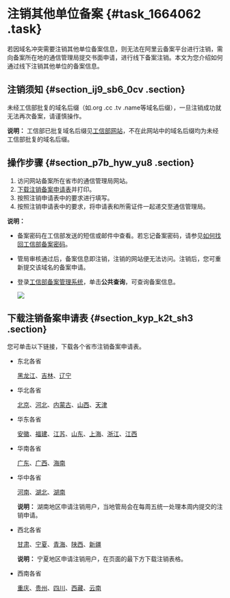 # 注销其他单位备案 {#task_1664062 .task}

若因域名冲突需要注销其他单位备案信息，则无法在阿里云备案平台进行注销，需向备案所在地的通信管理局提交书面申请，进行线下备案注销。本文为您介绍如何通过线下注销其他单位的备案信息。

## 注销须知 {#section_ij9_sb6_0cv .section}

未经工信部批复的域名后缀（如.org .cc .tv .name等域名后缀），一旦注销成功就无法再次备案，请谨慎操作。

**说明：** 工信部已批复域名后缀见[工信部网站](http://域名.信息)，不在此网站中的域名后缀均为未经工信部批复的域名后缀。

## 操作步骤 {#section_p7b_hyw_yu8 .section}

1.  访问网站备案所在省市的通信管理局网站。
2.  [下载注销备案申请表](#section_kyp_k2t_sh3)并打印。
3.  按照注销申请表中的要求进行填写。
4.  按照注销申请表中的要求，将申请表和所需证件一起递交至通信管理局。

**说明：** 

-   备案密码在工信部发送的短信或邮件中查看。若忘记备案密码，请参见[如何找回工信部备案密码](../cn.zh-CN/常见问题/备案平台及工信部页面操作FAQ/如何找回工信部备案密码？.md#)。
-   管局审核通过后，备案信息即注销，注销的网站便无法访问。注销后，您可重新提交该域名的备案申请。
-   登录[工信部备案管理系统](http://www.beian.miit.gov.cn)，单击**公共查询**，可查询备案信息。

    ![](http://static-aliyun-doc.oss-cn-hangzhou.aliyuncs.com/assets/img/14203/156560422211194_zh-CN.png)


## 下载注销备案申请表 {#section_kyp_k2t_sh3 .section}

您可单击以下链接，下载各个省市注销备案申请表。

-   东北各省

    [黑龙江](http://hl.beian.miit.gov.cn/state/outPortal/queryMutualityDownloadInfo.action;jsessionid=345AC11592871967EB9DD7F87A133FA5?id=51)、[吉林](http://jl.beian.miit.gov.cn/state/outPortal/queryMutualityDownloadInfo.action?id=1)、[辽宁](http://ln.beian.miit.gov.cn/state/outPortal/queryMutualityDownloadInfo.action;jsessionid=8BF3580496DB3DF5BA05C6D9BF56F349?id=11)

-   华北各省

    [北京](http://bj.beian.miit.gov.cn/state/outPortal/queryMutualityDownloadInfo.action?id=7)、[河北](http://he.beian.miit.gov.cn/state/outPortal/queryMutualityDownloadInfo.action?id=1)、[内蒙古](http://nm.beian.miit.gov.cn/state/outPortal/queryMutualityDownloadInfo.action;jsessionid=BCEDAE43E1F9AB26F7D3D28ECE3C3093?id=21)、[山西](http://sx.beian.miit.gov.cn/state/outPortal/queryMutualityDownloadInfo.action;jsessionid=D0DA38A1737DFD3AB92357A8A42B6070?id=2)、[天津](http://tj.beian.miit.gov.cn/state/outPortal/queryMutualityDownloadInfo.action;jsessionid=365F594353266FC51B2F7028281456D3?id=8)

-   华东各省

    [安徽](http://ah.beian.miit.gov.cn/state/outPortal/queryMutualityDownloadInfo.action;jsessionid=47AD2A28B0C9EFEF07FD673CC5E3100F?id=12)、[福建](http://fj.beian.miit.gov.cn/state/outPortal/queryMutualityDownloadInfo.action?id=14)、[江苏](http://js.beian.miit.gov.cn/state/outPortal/queryMutualityDownloadInfo.action?id=2)、[山东](http://imgs-storage.cdn.aliyuncs.com/help/beian/%E5%B1%B1%E4%B8%9C%E6%B3%A8%E9%94%80%E5%A4%87%E6%A1%88%E7%94%B3%E8%AF%B7%E8%A1%A8.doc?spm=5176.7736988.0.0.fLqgDU&file=%E5%B1%B1%E4%B8%9C%E6%B3%A8%E9%94%80%E5%A4%87%E6%A1%88%E7%94%B3%E8%AF%B7%E8%A1%A8.doc)、[上海](http://114.80.217.250/)、[浙江](http://zj.beian.miit.gov.cn/state/outPortal/queryMutualityDownloadInfo.action;jsessionid=E5492D8F41AB3716A23F6052A37DFF0D?id=31)、[江西](http://jxca.miit.gov.cn/show.aspx?id=5903)

-   华南各省

    [广东](http://gd.beian.miit.gov.cn/state/outPortal/queryMutualityDownloadInfo.action;jsessionid=2292C86B4FB7E455A1D2A139C8BA09F5?id=18)、[广西](http://gx.beian.miit.gov.cn/state/outPortal/queryMutualityDownloadInfo.action;jsessionid=0DAC9CD10F3A6952E88EC0FD9F355E45?id=7)、[海南](http://hi.beian.miit.gov.cn/state/outPortal/queryMutualityDownloadInfo.action;jsessionid=64CE8C86311D3DB95E1B65BC2659FB2A?id=1)

-   华中各省

    [河南](http://ha.beian.miit.gov.cn/state/outPortal/queryMutualityDownloadInfo.action;jsessionid=66CEFA19AC5EDF3764F1130750A09DAA?id=7)、[湖北](http://hb.beian.miit.gov.cn/state/outPortal/queryMutualityDownloadInfo.action;jsessionid=E60A997F9D185071602250E8530319F8?id=13)、[湖南](http://hunca.miit.gov.cn/TGJCMS/bgfjxz2/3082.htm)

    **说明：** 湖南地区申请注销用户，当地管局会在每周五统一处理本周内提交的注销申请。

-   西北各省

    [甘肃](http://gs.beian.miit.gov.cn/state/outPortal/queryMutualityDownloadInfo.action;jsessionid=E9B8643690DE8D907BA54AA483FE44D8?id=20)、[宁夏](http://nxca.miit.gov.cn/nxtxglj/articleView.do?articleId=819)、[青海](http://qh.beian.miit.gov.cn/state/outPortal/queryMutualityDownloadInfo.action;jsessionid=37C94D6A1B2F5EF1E70AB3F8E9A0D21B?id=11)、[陕西](http://sn.beian.miit.gov.cn/state/outPortal/queryMutualityDownloadInfo.action;jsessionid=DC90577451B0DA525A4A5390943E8E7C?id=16)、[新疆](http://xj.beian.miit.gov.cn/state/outPortal/queryMutualityDownloadInfo.action;jsessionid=6F1A2FAC1940FC4794DD8BBE4DDD91F1?id=16)

    **说明：** 宁夏地区申请注销用户，在页面的最下方下载注销表格。

-   西南各省

    [重庆](http://cq.beian.miit.gov.cn/state/outPortal/queryMutualityDownloadInfo.action;jsessionid=B01C1D3548B7F1BE69DDA92C2C7B4285?id=21)、[贵州](http://gz.beian.miit.gov.cn/state/outPortal/queryMutualityDownloadInfo.action;jsessionid=20CC30DE1F206219D0251B410DCD8A56?id=16)、[四川](http://sc.beian.miit.gov.cn/state/outPortal/queryMutualityDownloadInfo.action?id=11)、[西藏](http://xz.beian.miit.gov.cn/state/outPortal/queryMutualityDownloadInfo.action;jsessionid=4E2ED9095563F581B6AF3EFB75AA9BFD?id=4)、[云南](http://yn.beian.miit.gov.cn/state/outPortal/queryMutualityDownloadInfo.action?id=2)


